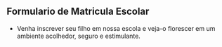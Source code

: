 ## Formulario de Matricula Escolar
- Venha inscrever seu filho em nossa escola e veja-o florescer em um ambiente acolhedor, seguro e estimulante.